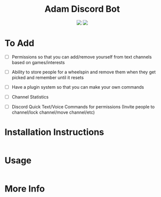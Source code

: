<h1 align="center">
  Adam Discord Bot
  <br>
</h1>



<p align="center">
  <a href="https://opensource.org/licenses/MIT"><img src="https://img.shields.io/badge/License-MIT-green.svg"></a>
  <a href="https://twitter.com/adamjsturge"><img src="https://img.shields.io/twitter/follow/adamjsturge.svg?logo=twitter"></a>
</p>

<!-- <p align="center">
  <a href="#installation-instructions">Installation</a> •
  <a href="#usage">Usage</a> •
  <a href="#more-info">More Info</a>
</p> -->

# To Add
- [ ] Permissions so that you can add/remove yourself from text channels based on games/interests
- [ ] Ability to store people for a wheelspin and remove them when they get picked and remember until it resets
- [ ] Have a plugin system so that you can make your own commands
- [ ] Channel Statistics
- [ ] Discord Quick Text/Voice Commands for permissions (Invite people to channel/lock channel/move channel/etc)


# Installation Instructions

```bash
```

# Usage

```bash
```

# More Info

```bash
```